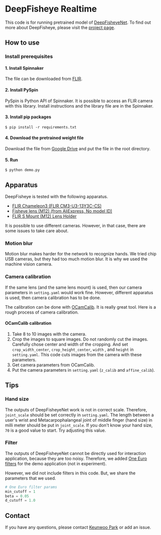 # DeepFisheye Realtime
This code is for running pretrained model of [DeepFisheyeNet](https://github.com/KAIST-HCIL/DeepFisheyeNet).
To find out more about DeepFisheye, please visit the [project page](http://kwpark.io/deepfisheye).

## How to use

### Install prerequisites
#### 1. Install Spinnaker
The file can be downloaded from [FLIR](https://www.flir.com/products/spinnaker-sdk/).
#### 2. Install PySpin
PySpin is Python API of Spinnaker. It is possible to access an FLIR camera with this library. Install instructions and the library file are in the Spinnaker.
#### 3. Install pip packages
```shell
$ pip install -r requirements.txt
```
#### 4. Download the pretrained weight file
Download the file from [Google Drive](https://drive.google.com/file/d//1C_kbaw1Ull4D_JHgDkhrLwdjCITzj-8E/view?usp=sharing) and put the file in the root directory.

#### 5. Run
```shell
$ python demo.py
```

## Apparatus

DeepFisheye is tested with the following apparatus.
- [FLIR Chameleon3 (FLIR CM3-U3-13Y3C-CS)](https://www.flir.com/products/chameleon3-usb3/)
- [Fisheye lens (M12) (from AliExpress, No model ID)](https://ko.aliexpress.com/item/32795299264.html?spm=a2g0s.9042311.0.0.618c4c4dSzOV1a)
- [FLIR S Mount (M12) Lens Holder](https://www.flir.com/products/s-mount-m12-lens-holder/)

It is possible to use different cameras. However, in that case, there are some issues to take care about.

### Motion blur
Motion blur makes harder for the network to recognize hands. We tried chip USB cameras, but they had too much motion blur. It is why we used the machine vision camera.

### Camera calibration
If the same lens (and the same lens mount) is used, then our camera parameters in ```setting.yaml``` would work fine. However, different apparatus is used, then camera calibration has to be done.

The calibration can be done with [OCamCalib](https://sites.google.com/site/scarabotix/ocamcalib-toolbox). It is really great tool. Here is a rough process of camera calibration.

#### OCamCalib calibration
1. Take 8 to 10 images with the camera.
2. Crop the images to square images. Do not randomly cut the images. Carefully chose center and width of the cropping. And set ```crop_width_center```, ```crop_height_center```, ```width``` , and ```height``` in ```setting.yaml```. This code cuts images from the camera with these parameters.
3. Get camera parameters from OCamCalib.
4. Put the camera parameters in ```setting.yaml``` (```z_calib``` and ```affine_calib```).

## Tips

### Hand size
The outputs of DeepFisheyeNet work is not in correct scale. Therefore, ```joint_scale``` should be set correctly in ```setting.yaml```. The length between a user's wrist and Metacarpophalangeal joint of middle finger (hand size) in milli meter should be put in ```joint_scale```. If you don't know your hand size, ```70``` is a good value to start. Try adjusting this value.

### Filter
The outputs of DeepFisheyeNet cannot be directly used for interaction application, because they are too noisy. Therefore, we added [One Euro filters](https://cristal.univ-lille.fr/~casiez/1euro/) for the demo application (not in experiment).

However, we did not include filters in this code. But, we share the parameters that we used.
```python
# One Euro filter params
min_cutoff = 1
beta = 0.05
d_cutoff = 1.0
```
## Contact
If you have any questions, please contact [Keunwoo Park](http://kwpark.io) or add an issue.
